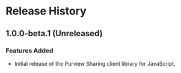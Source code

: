 # Release History

## 1.0.0-beta.1 (Unreleased)

### Features Added

- Initial release of the Purview Sharing client library for JavaScript.
